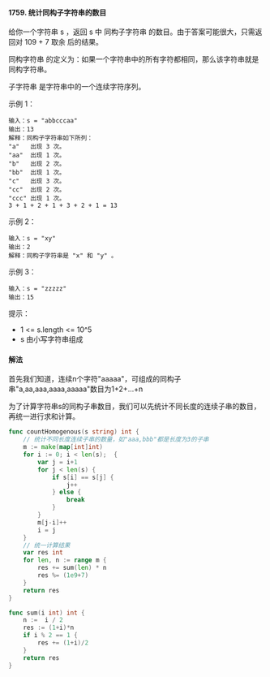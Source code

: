 #### 1759. 统计同构子字符串的数目
给你一个字符串 s ，返回 s 中 同构子字符串 的数目。由于答案可能很大，只需返回对 109 + 7 取余 后的结果。

同构字符串 的定义为：如果一个字符串中的所有字符都相同，那么该字符串就是同构字符串。

子字符串 是字符串中的一个连续字符序列。

示例 1：
```
输入：s = "abbcccaa"
输出：13
解释：同构子字符串如下所列：
"a"   出现 3 次。
"aa"  出现 1 次。
"b"   出现 2 次。
"bb"  出现 1 次。
"c"   出现 3 次。
"cc"  出现 2 次。
"ccc" 出现 1 次。
3 + 1 + 2 + 1 + 3 + 2 + 1 = 13
```
示例 2：
```
输入：s = "xy"
输出：2
解释：同构子字符串是 "x" 和 "y" 。
```
示例 3：
```
输入：s = "zzzzz"
输出：15
```

提示：

- 1 <= s.length <= 10^5
- s 由小写字符串组成

#### 解法
首先我们知道，连续n个字符"aaaaa"，可组成的同构子串"a,aa,aaa,aaaa,aaaaa"数目为1+2+...+n

为了计算字符串s的同构子串数目，我们可以先统计不同长度的连续子串的数目，再统一进行求和计算。
```go
func countHomogenous(s string) int {
    // 统计不同长度连续子串的数量，如"aaa,bbb"都是长度为3的子串
    m := make(map[int]int) 
    for i := 0; i < len(s);  {
        var j = i+1
        for j < len(s) {
            if s[i] == s[j] {
                j++
            } else {
                break
            }
        }
        m[j-i]++
        i = j
    }
    // 统一计算结果
    var res int
    for len, n := range m {
        res += sum(len) * n
        res %= (1e9+7)
    }
    return res
}

func sum(i int) int {
    n :=  i / 2
    res := (1+i)*n
    if i % 2 == 1 {
        res += (1+i)/2
    }
    return res
}
```